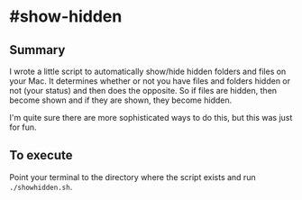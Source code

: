 #show-hidden
===========

## Summary

I wrote a little script to automatically show/hide hidden folders and files on your Mac. It determines whether or not you have files and folders hidden or not (your status) and then does the opposite. So if files are hidden, then become shown and if they are shown, they become hidden.

I'm quite sure there are more sophisticated ways to do this, but this was just for fun.

## To execute

Point your terminal to the directory where the script exists and run `./showhidden.sh`.
